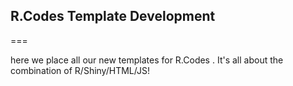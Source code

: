 ## R.Codes Template Development

===

here we place all our new templates for R.Codes .
It's all about the combination of R/Shiny/HTML/JS!

